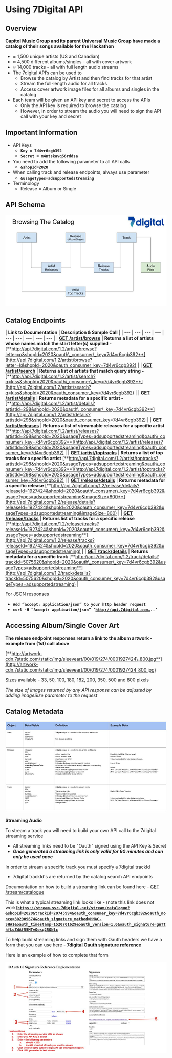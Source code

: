 # Using 7Digital API

## Overview

**Capitol Music Group and its parent Universal Music Group have made a catalog of their songs available for the Hackathon**

* ≈ 1,500 unique artists \(US and Canadian\)
* ≈ 4,500 different albums/singles - all with cover artwork
* ≈ 14,000 tracks - all with full length audio streams
* The 7digital API’s can be used to
  * Browse the catalog by Artist and then find tracks for that artist
  * Stream the full-length audio for all tracks
  * Access cover artwork image files for all albums and singles in the catalog
* Each team will be given an API key and secret to access the APIs
  * Only the API key is required to browse the catalog
  * However, in order to stream the audio you will need to sign the API call with your key and secret

## **Important Information**

* API Keys 
  * **`Key = 7d4vr6cgb392`**
  * **`Secret = m4ntskavq56rddsa`**
* You need to add the following parameter to all API calls
  * **`&shopId=2020`**
* When calling track and release endpoints, always use parameter
  * **`&usageTypes=adsupportedstreaming`**
* Terminology
  * Release = Album or Single

## API Schema

![](../.gitbook/assets/capitol-hackaton-7digital-api-overview-master-copy.jpg)

## Catalog Endpoints

| **Link to Documentation** | **Description & Sample Call** |
| --- | --- | --- | --- | --- | --- | --- | --- | --- |
| [**GET /artist/browse**](http://docs.7digital.com/#_artist_browse_get) | **Returns a list of artists whose names match the start letter\(s\) supplied  -** [**http://api.7digital.com/1.2/artist/browse?letter=p&shopId=2020&oauth\_consumer\_key=7d4vr6cgb392**](http://api.7digital.com/1.2/artist/browse?letter=k&shopId=2020&oauth_consumer_key=7d4vr6cgb392) |
| [**GET /artist/search**](http://docs.7digital.com/#_artist_search_get) | **Returns a list of artists that match query string -**  [**http://api.7digital.com/1.2/artist/search?q=kiss&shopId=2020&oauth\_consumer\_key=7d4vr6cgb392**](http://api.7digital.com/1.2/artist/search?q=kiss&shopId=2020&oauth_consumer_key=7d4vr6cgb392) |
| [**GET /artist/details**](http://docs.7digital.com/#_artist_details_get) | **Returns metadata for a specific artist -**  [**http://api.7digital.com/1.2/artist/details?artistId=298&shopId=2020&oauth\_consumer\_key=7d4vr6cgb392**](http://api.7digital.com/1.2/artist/details?artistId=298&shopId=2020&oauth_consumer_key=7d4vr6cgb392) |
| [**GET /artist/releases**](http://docs.7digital.com/#_artist_releases_get) | **Returns a list of streamable releases for a specific artist** [**http://api.7digital.com/1.2/artist/releases?artistId=298&shopId=2020&usageTypes=adsupportedstreaming&oauth\_consumer\_key=7d4vr6cgb392**](http://api.7digital.com/1.2/artist/releases?artistId=298&shopId=2020&usageTypes=adsupportedstreaming&oauth_consumer_key=7d4vr6cgb392) |
| [**GET /artist/toptracks**](http://docs.7digital.com/#_artist_toptracks_get) | **Returns a list of top tracks for a specific artist** [**http://api.7digital.com/1.2/artist/toptracks?artistId=298&shopId=2020&usageTypes=adsupportedstreaming&oauth\_consumer\_key=7d4vr6cgb392**](http://api.7digital.com/1.2/artist/toptracks?artistId=298&shopId=2020&usageTypes=adsupportedstreaming&oauth_consumer_key=7d4vr6cgb392) |
| [**GET /release/details**](http://docs.7digital.com/#_release_details_get) | **Returns metadata for a specific release** [**http://api.7digital.com/1.2/release/details?releaseId=1927424&shopId=2020&oauth\_consumer\_key=7d4vr6cgb392&usageTypes=adsupportedstreaming&imageSize=800**](http://api.7digital.com/1.2/release/details?releaseId=1927424&shopId=2020&oauth_consumer_key=7d4vr6cgb392&usageTypes=adsupportedstreaming&imageSize=800) |
| [**GET /release/tracks**](http://docs.7digital.com/#_release_tracks_get) | **Returns list of tracks for a specific release** [**http://api.7digital.com/1.2/release/tracks?releaseId=1927424&shopId=2020&oauth\_consumer\_key=7d4vr6cgb392&usageTypes=adsupportedstreaming**](http://api.7digital.com/1.2/release/tracks?releaseId=1927424&shopId=2020&oauth_consumer_key=7d4vr6cgb392&usageTypes=adsupportedstreaming) |
| [**GET /track/details**](http://docs.7digital.com/#_track_details_get) | **Returns metadata for a specific track** [**http://api.7digital.com/1.2/track/details?trackId=5075620&shopId=2020&oauth\_consumer\_key=7d4vr6cgb392&usageTypes=adsupportedstreaming**](http://api.7digital.com/1.2/track/details?trackId=5075620&shopId=2020&oauth_consumer_key=7d4vr6cgb392&usageTypes=adsupportedstreaming) |

For JSON responses

* **`Add “accept: application/json” to your http header request`**
* **`curl -H “Accept: application/json” ‘`**[**`http://api.7digital.com…`**](about:blank)**`..’`**

## Accessing Album/Single Cover Art

**The release endpoint responses return a link to the album artwork - example from \(1st\) call above**

[**http://artwork-cdn.7static.com/static/img/sleeveart/00/019/274/0001927424\_800.jpg**](http://artwork-cdn.7static.com/static/img/sleeveart/00/019/274/0001927424_800.jpg)

Sizes available - 33, 50, 100, 180, 182, 200, 350, 500 and 800 pixels

_The size of images returned by any API response can be adjusted by adding imageSize parameter to the request_

## Catalog Metadata

![](../.gitbook/assets/sxsw-hackaton-7digital-api-overview-wmg-version-3.jpg)

**Streaming Audio**

To stream a track you will need to build your own API call to the 7digital streaming service

* All streaming links need to be "Oauth" signed using the API Key & Secret
* _**Once generated a streaming link is only valid for 60 minutes and can only be used once**_ 

In order to stream a specific track you must specify a 7digital trackId

* 7digital trackId's are returned by the catalog search API endpoints

Documentation on how to build a streaming link can be found here -  [GET /stream/catalogue](http://docs.7digital.com/#_stream_catalogue_get) 

This is what a typical streaming link looks like - \(note this link does not work\)[**`https://stream.svc.7digital.net/stream/catalogue?&shopId=2020&trackId=20745994&oauth_consumer_key=7d4vr6cgb392&oauth_nonce=302909674&oauth_signature_method=HMAC-SHA1&oauth_timestamp=1520701629&oauth_version=1.0&oauth_signature=gnTthfLuZWAf55MTvOesq25ONlc`**](https://stream.svc.7digital.net/stream/catalogue?&shopId=2020&trackId=20745994%20&oauth_consumer_key=7d4vr6cgb392%20&oauth_nonce=302909674%20&oauth_signature_method=HMAC-SHA1%20&oauth_timestamp=1520701629&oauth_version=1.0%20&oauth_signature=gnTthfLuZWAf55MTvOesq25ONlc%3D)

To help build streaming links and sign them with Oauth headers we have a form that you can use here - [**7digital Oauth signature reference**](http://7digital.github.io/oauth-reference-page/)

Here is an example of how to complete that form

![](../.gitbook/assets/cil-oauth-form-example.jpg)

